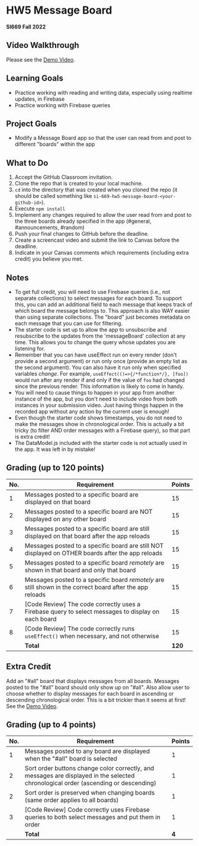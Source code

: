 # HW5 Message Board

**SI669 Fall 2022**

## Video Walkthrough
Please see the [Demo Video](https://www.loom.com/share/7f77adee5423485ea6c2518216a8126d). 

## Learning Goals
* Practice working with reading and writing data, especially using realtime updates, in Firebase
* Practice working with Firebase queries

## Project Goals
* Modify a Message Board app so that the user can read from and post to different "boards" within the app

## What to Do
1. Accept the GitHub Classroom invitation.
2. Clone the repo that is created to your local machine.
3. `cd` into the directory that was created when you cloned the repo (it should be called something like `si-669-hw5-message-board-<your-github-id>`).
4. Execute `npm install`
5. Implement any changes required to allow the user read from and post to the three boards already specified in the app (#general, #announcements, #random)
6. Push your final changes to GitHub before the deadline.
7. Create a screencast video and submit the link to Canvas before the deadline.
8. Indicate in your Canvas comments which requirements (including extra credit) you believe you met.

## Notes
* To get full credit, you will need to use Firebase queries (i.e., not separate collections) to select messages for each board. To support this, you can add an additional field to each message that keeps track of which board the message belongs to. This approach is also WAY easier than using separate collections. The "board" just becomes metadata on each message that you can use for filtering.
* The starter code is set up to allow the app to unsubscribe and resubscribe to the updates from the 'messageBoard' collection at any time. This allows you to change the query whose updates you are listening for.
* Remember that you can have useEffect run on every render (don't provide a second argument) or run only once (provide an empty list as the second argument). You can also have it run only when specified variables *change*. For example, `useEffect(()=>{/*function*/}, [foo])` would run after any render if and only if the value of `foo` had changed since the previous render. This information is likely to come in handy.
* You will need to cause things to happen in your app from another instance of the app, but you don't need to include video from both instances in your submission video. Just having things happen in the recorded app without any action by the current user is enough!
* Even though the starter code shows timestamps, you do not need to make the messages show in chronological order. This is actually a bit tricky (to filter AND order messages with a Firebase query), so that part is extra credit!
* The DataModel.js included with the starter code is not actually used in the app. It was left in by mistake!

## Grading (up to 120 points)
| No. | Requirement  | Points |
| --- | ------------- | ------------- |
| 1 | Messages posted to a specific board are displayed on that board | 15  |
| 2 | Messages posted to a specific board are NOT displayed on any other board | 15 |
| 3 | Messages posted to a specific board are still displayed on that board after the app reloads | 15 |
| 4 | Messages posted to a specific board are still NOT displayed on OTHER boards after the app reloads | 15 |
| 5 | Messages posted to a specific board *remotely* are shown in that board and only that board | 15 |
| 6 | Messages posted to a specific board *remotely* are still shown in the correct board after the app reloads | 15 |
| 7 | [Code Review] The code correctly uses a Firebase query to select messages to display on each board | 15 |
| 8 | [Code Review] The code correctly runs `useEffect()` when necessary, and not otherwise | 15 |
|   | **Total** | **120**

## Extra Credit

Add an "#all" board that displays messages from all boards. Messages posted to the "#all" board should only show up on "#all". Also allow user to choose whether to display messages for each board in ascending or descending chronological order. This is a bit trickier than it seems at first! See the [Demo Video](https://www.loom.com/share/6294d123214f497e96da0ad37de35014). 

## Grading (up to 4 points)
| No. | Requirement  | Points |
| --- | ------------- | ------------- |
| 1 | Messages posted to any board are displayed when the "#all" board is selected | 1 |
| 2 | Sort order buttons change color correctly, and messages are displayed in the selected chronological order (ascending or descending) | 1 |
| 2 | Sort order is preserved when changing boards (same order applies to all boards) | 1 |
| 3 | [Code Review] Code correctly uses Firebase queries to both select messages and put them in order | 1 |
|   | **Total** | **4**
